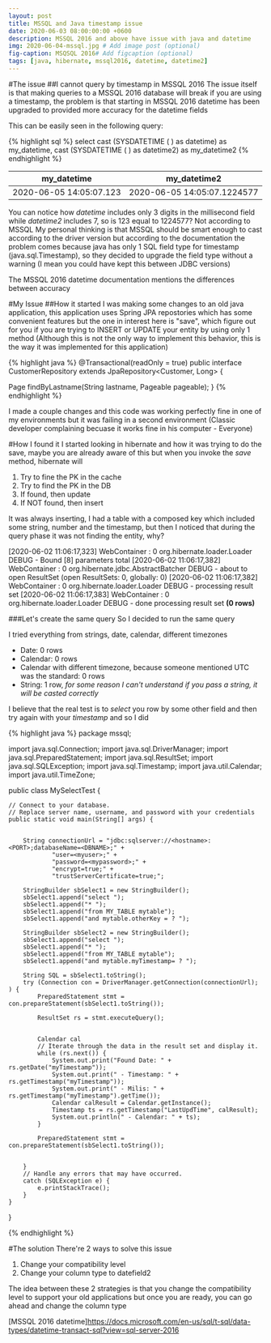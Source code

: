 ```yaml
---
layout: post
title: MSSQL and Java timestamp issue 
date: 2020-06-03 08:00:00:00 +0600
description: MSSQL 2016 and above have issue with java and datetime
img: 2020-06-04-mssql.jpg # Add image post (optional)
fig-caption: MSQSQL 2016# Add figcaption (optional)
tags: [java, hibernate, mssql2016, datetime, datetime2]
---
```


#The issue
##I cannot query by timestamp in MSSQL 2016
The issue itself is that making queries to a MSSQL 2016 database will break if you are using a timestamp, the problem is that starting in MSSQL 2016 datetime has been upgraded to provided more accuracy for the datetime fields

This can be easily seen in the following query:

{% highlight sql %}
select cast (SYSDATETIME ( ) as datetime) as my_datetime,  cast (SYSDATETIME ( ) as datetime2) as my_datetime2
{% endhighlight %}

| my_datetime             | my_datetime2                |
|-------------------------|-----------------------------|
| 2020-06-05 14:05:07.123 | 2020-06-05 14:05:07.1224577 |


You can notice how *datetime* includes only 3 digits in the millisecond field while *datetime2* includes 7, so is 123 equal to 1224577? Not according to MSSQL
My personal thinking is that MSSQL should be smart enough to cast according to the driver version but according to the documentation the problem comes because java has only 1 SQL field type for timestamp (java.sql.Timestamp), 
so they decided to upgrade the field type without a warning (I mean you could have kept this between JDBC versions) 

The MSSQL 2016 datetime documentation mentions the differences between accuracy


#My Issue 
##How it started
I was making some changes to an old java application, this application uses Spring JPA repostories which has some convenient features but the one in interest here is "save", 
which figure out for you if you are trying to INSERT or UPDATE your entity by using only 1 method (Although this is not the only way to implement this behavior, this is the way it was implemented for this application)

{% highlight java %}
@Transactional(readOnly = true) 
public interface CustomerRepository extends JpaRepository<Customer, Long> {

  Page<Customer> findByLastname(String lastname, Pageable pageable); 
}
{% endhighlight %}

I made a couple changes and this code was working perfectly fine in one of my environments but it was failing in a second environment (Classic developer complaining becuase it works fine in his computer - Everyone) 


#How I found it
I started looking in hibernate and how it was trying to do the save, maybe you are already aware of this but when you invoke the *save* method, hibernate will
1) Try to fine the PK in the cache
2) Try to find the PK in the DB
3) If found, then update
4) If NOT found, then insert

It was always inserting, I had a table with a composed key which included some string, number and the timestamp, but then I noticed that during the query phase it was not finding the entity, why?

[2020-06-02 11:06:17,323] WebContainer : 0 org.hibernate.loader.Loader DEBUG - Bound [8] parameters total
[2020-06-02 11:06:17,382] WebContainer : 0 org.hibernate.jdbc.AbstractBatcher DEBUG - about to open ResultSet (open ResultSets: 0, globally: 0)
[2020-06-02 11:06:17,382] WebContainer : 0 org.hibernate.loader.Loader DEBUG - processing result set
[2020-06-02 11:06:17,383] WebContainer : 0 org.hibernate.loader.Loader DEBUG - done processing result set **(0 rows)**

###Let's create the same query
So I decided to run the same query

I tried everything from strings, date, calendar, different timezones
- Date: 0 rows
- Calendar: 0 rows
- Calendar with different timezone, because someone mentioned UTC was the standard: 0 rows
- String: 1 row, *for some reason I can't understand if you pass a string, it will be casted correctly*

I believe that the real test is to *select* you row by some other field and then try again with your *timestamp* and so I did

{% highlight java %}
package mssql;

import java.sql.Connection;
import java.sql.DriverManager;
import java.sql.PreparedStatement;
import java.sql.ResultSet;
import java.sql.SQLException;
import java.sql.Timestamp;
import java.util.Calendar;
import java.util.TimeZone;

public class MySelectTest {

    // Connect to your database.
    // Replace server name, username, and password with your credentials
    public static void main(String[] args) {
       
    	
    	String connectionUrl = "jdbc:sqlserver://<hostname>:<PORT>;databaseName=<DBNAME>;" +
    			"user=<myuser>;" +
    			"password=<mypassword>;" +
    			"encrypt=true;" +
    			"trustServerCertificate=true;";

    	StringBuilder sbSelect1 = new StringBuilder();
    	sbSelect1.append("select "); 
    	sbSelect1.append("* "); 
    	sbSelect1.append("from MY_TABLE mytable"); 
    	sbSelect1.append("and mytable.otherKey = ? ");
    	
    	StringBuilder sbSelect2 = new StringBuilder();
    	sbSelect1.append("select "); 
    	sbSelect1.append("* "); 
    	sbSelect1.append("from MY_TABLE mytable"); 
    	sbSelect1.append("and mytable.myTimestamp= ? ");

    	String SQL = sbSelect1.toString();
    	try (Connection con = DriverManager.getConnection(connectionUrl); ) {
    		PreparedStatement stmt = con.prepareStatement(sbSelect1.toString());
    		
            ResultSet rs = stmt.executeQuery();

        
            Calendar cal 
            // Iterate through the data in the result set and display it.
            while (rs.next()) {
                System.out.print("Found Date: " + rs.getDate("myTimestamp"));
                System.out.print(" - Timestamp: " + rs.getTimestamp("myTimestamp"));
                System.out.print(" - Milis: " + rs.getTimestamp("myTimestamp").getTime());
                Calendar calResult = Calendar.getInstance();
                Timestamp ts = rs.getTimestamp("LastUpdTime", calResult);
                System.out.println(" - Calendar: " + ts);
            }
            
            PreparedStatement stmt = con.prepareStatement(sbSelect1.toString());
            
            
        }
        // Handle any errors that may have occurred.
        catch (SQLException e) {
            e.printStackTrace();
        }
    }
}

{% endhighlight %}


#The solution
There're 2 ways to solve this issue
1. Change your compatibility level 
2. Change your column type to datefield2

The idea between these 2 strategies is that you change the compatibility level to support your old applications but once you are ready, you can go ahead and change the column type


[Spring JPA repostories]: https://docs.spring.io/spring-data/jpa/docs/1.5.0.RELEASE/reference/html/jpa.repositories.html
[Change your compatibility level]: https://docs.microsoft.com/en-us/sql/t-sql/statements/alter-database-transact-sql-compatibility-level?view=sql-server-2016
[MSSQL 2016 datetime]https://docs.microsoft.com/en-us/sql/t-sql/data-types/datetime-transact-sql?view=sql-server-2016